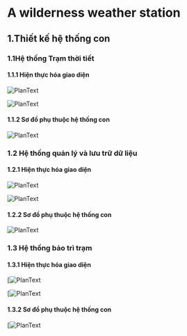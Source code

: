 # A wilderness weather station
## 1.Thiết kế hệ thống con
### 1.1Hệ thống Trạm thời tiết
#### 1.1.1 Hiện thực hóa giao diện 


![PlanText](https://www.planttext.com/plantuml/png/r9EnJiCm48RtFCN9Kv5e9M3BW3emb06f8aNCXtrjhIPsvBiKLQXFni0ZyGh8JYkIGCkC5ykvp-V__nr_ldzCMJ18KvLPZNg3AmBrJ2Xh2b08YlKEYkQ5TonKANZB001qYSnmm8vKMsg7zcL9MkvGS7G1-H6Dwmub0HrNzXlRUciwzK2r3nBxDvpgHLBHVkXnckoMdcg3GgCcJVFMJA_hFakJTK9XYPhW_hzQ6EWUZs-7NhBEHHNas8UUkq1e5bJL552QG4dQilGe0sRMLDPOsPq4ve6OVtROTy-FuImEGGdrXJ0vay8pn69Tqfv38S6wrIKO5En5_riOkZMPWdtmpih0grwJtimmc5SCTEugJeTxI307TJM1HqB3IPewnGyTvw2k9x7BNnlxBd9GD_6y-0ynS5Agidqs9MVYY_q2003__mC0](https://www.planttext.com/plantuml/png/R94nRiCm34LtdK9ZUmLv2P0k6GeKTeFEXFKB6x4abwGI1D3DElH8lK9XEtQ1fkFd_oGVfU_FhvqeiUOmc78KS36pDgx6HuQelO2q0rjFIfKfRujibBHFiHYtJyE0LbV_S1Sun7CwmRPBxecK7XxjEwTW_sGhKnf4ILocxUIj8enWqioeRgKkXzxtUbtro12P_Nko5qujH6vaxfKfIkWtqebahUbqk6iG_UnQJJOB-B-fDSR4QaL9iqp8Lr64vnHxdSdt7TgJxOZzXHXRpjNGpF6tRtbiLwD5VyQobgBV0g9fD3j4FtsD-G400F__0m00)](https://www.planttext.com/plantuml/png/R94nRiCm34LtdK9ZUmLv2P0k6GeKTeFEXFKB6x4abwGI1D3DElH8lK9XEtQ1fkFd_oGVfU_FhvqeiUOmc78KS36pDgx6HuQelO2q0rjFIfKfRujibBHFiHYtJyE0LbV_S1Sun7CwmRPBxecK7XxjEwTW_sGhKnf4ILocxUIj8enWqioeRgKkXzxtUbtro12P_Nko5qujH6vaxfKfIkWtqebahUbqk6iG_UnQJJOB-B-fDSR4QaL9iqp8Lr64vnHxdSdt7TgJxOZzXHXRpjNGpF6tRtbiLwD5VyQobgBV0g9fD3j4FtsD-G400F__0m00)](https://www.planttext.com/plantuml/png/R94nRiCm34LtdK9ZUmLv2P0k6GeKTeFEXFKB6x4abwGI1D3DElH8lK9XEtQ1fkFd_oGVfU_FhvqeiUOmc78KS36pDgx6HuQelO2q0rjFIfKfRujibBHFiHYtJyE0LbV_S1Sun7CwmRPBxecK7XxjEwTW_sGhKnf4ILocxUIj8enWqioeRgKkXzxtUbtro12P_Nko5qujH6vaxfKfIkWtqebahUbqk6iG_UnQJJOB-B-fDSR4QaL9iqp8Lr64vnHxdSdt7TgJxOZzXHXRpjNGpF6tRtbiLwD5VyQobgBV0g9fD3j4FtsD-G400F__0m00))


![PlanText](https://www.planttext.com/plantuml/png/r9EnJiCm48RtFCN9Kv5e9M3BW3emb06f8aNCXtrjhIPsvBiKLQXFni0ZyGh8JYkIGCkC5ykvp-V__nr_ldzCMJ18KvLPZNg3AmBrJ2Xh2b08YlKEYkQ5TonKANZB001qYSnmm8vKMsg7zcL9MkvGS7G1-H6Dwmub0HrNzXlRUciwzK2r3nBxDvpgHLBHVkXnckoMdcg3GgCcJVFMJA_hFakJTK9XYPhW_hzQ6EWUZs-7NhBEHHNas8UUkq1e5bJL552QG4dQilGe0sRMLDPOsPq4ve6OVtROTy-FuImEGGdrXJ0vay8pn69Tqfv38S6wrIKO5En5_riOkZMPWdtmpih0grwJtimmc5SCTEugJeTxI307TJM1HqB3IPewnGyTvw2k9x7BNnlxBd9GD_6y-0ynS5Agidqs9MVYY_q2003__mC0)


#### 1.1.2 Sơ đồ phụ thuộc hệ thống con

![PlanText](https://www.planttext.com/plantuml/png/Z94z2i9048NxFSMGFXUma1Gs5bOhM0IBqHrqCVl3paGGyMGM7iahI68Wa9XWEtpVUppc_NmLB9YaTfMAUBpWYI3R4SgP4cX1iS63hWzyOo6NmLq109GTqG5xoFCbbElXTG7MnOeSUU4PJvFda1hSK2Hl68AVmLSek4tesLaH-j_JxOHDy5P-jus2MsqyYblBe218-Ag3x0anKGn965XGQkxbRl-45LEuMaDzuqCLv4tpCVK1003__mC0)


### 1.2 Hệ thống quản lý và lưu trữ dữ liệu

#### 1.2.1 Hiện thực hóa giao diện 


![PlanText](https://www.planttext.com/plantuml/png/T9DFIiD05CRtSuf7DxL2Bv15gSIwKeHMS2dJzD4KuamxUHE95_0QhI22KdJXAbcu6F0UEO5NaFoXJJ9nbtdlVVFzvfl9R_ez3eahqlS1unv91RV8oKSr8quhATnWXOAgrWn5A9Kh1IaP1AYgyZadxkQ5V5MhpNc8jUMPu47yY8gnVgS9nEPDWvSbhneMMVe1mIfBdpHGbhwt1AnJFnorni01XHkD8LNr7EDaO0C0-Hh8pvBzshQsJjtI3aVM23ZWbO6KdShN6kic9gq478KTkC7FfmPIEMaTDp9RUKWUo3TVOWaRpLitPFCt-k10I59X0Nt46B3cL2Khh1m8UMGBMBznyK1Ann1boOkmKpxi5Pajh7tpB83CtlDPOuUcwKQZYWlNtcnoEN5lu1GkfjTNy52Uy6x1YVTAy49IoG_R_PDsOwR6qWuRA4js4kPc9y4pEzd9MZFZvMTdi7LPv-jsO8a25IUSubegoj_n6CKY_tCPOty0003__mC0)



![PlanText](https://www.planttext.com/plantuml/png/j58nJiD04Epl5Qiqs4No00j5GQ6XI8DVi5mMsyA-S-xMI0PIK_C3g2ZfSK6Hb_W5V06TdSJ1DYLNhNPsHpEpzrrzBIoZuI9BHOxo3YE2oIKomWeLHfIHOWXBovHDu54098h9tA8ak79ZIvsc95cR1coUR5iEzK9ILXjN-WVOiZOq0cw5090fMWl_Ido3bZfEY_TZEytR56JA1cog048sYOf6E2yKfkK3dMZ5jlCNTKIA339TKwuDUqVANgRdJxDPBuq0aYnFcxjO0JrmEfrt7eCs4GjhPDoF7eNs9ft1v32w5U8CLdNrai2cG0LnNJr3bDJL1uBSlKdWUFUgOiZZ-lDTYPw4ERH-brgnSMsdUN-wBWdF7-xrbG_2--rWOE3aLhvOa5gxJot43m000F__0m00)



#### 1.2.2 Sơ đồ phụ thuộc hệ thống con

![PlanText](https://www.planttext.com/plantuml/png/Z98zJiD044Pxd-9J6f8Y5t214XbA6bnGe1GJPsHRsBlnxZWY86hgb7HGS0eN53c9Jy0La7z2iEKeRBUptnlDFErtyJMpGaRoD77M53nGo1ZTCKd41hwGn5h1pvTsQuNJ4PuT0BXl4srWqHHzLbORJoinEadOB9mNvzZqYeHmGuf2Jbd9GDCguLLa8DeiZhKbMVvpdIjAja_zzjUFmaPH0hzkQa-CwYKnAwdH2tZxZm1fMUnYP3afH6NnYdLK5f-GA2-Bjy0PeZ6TNgBx01U6ivojjFLgqF6aXzTWtn9S1CtIpSjfikC7BgnemtNyI4wSRkh0LGuhX3R3nBoLsWUodCtsF36eoKN8YWq9t_9Q6nbFVgNNfYKgYvqA4MZLjOxD_br3HPJ_MuF5YeJEhX8VWZDMg-hFD-S7003__mC0)


### 1.3 Hệ thống bảo trì trạm
#### 1.3.1 Hiện thực hóa giao diện 


[![PlanText](https://www.planttext.com/plantuml/png/T9EnJiCm48RtFCLjj4F5tg52WfM52Z6xwL5R9EVYN42CJ0nCl04HGaX0XP2Oug63UH4_0Q-0d0H18fF1Klwx_FVvxl9bjti52yDbdYKYPMtW10LBD7CMh3JjPmg9ew5E36zbSQX9iJQTTYWKCPAW5EVbehWg6FCkT8IvPZnUBmMZIPATWIcilDqeOEFhYbR0qbKAfBStmDBRErh1vvsljpGeEp2PpFfnc4A1j9mt86raD0x5-rahvQeS2bSnNBZx3cNXAWrfEFfGgTJnU_Oz9xDerWzHatk4Qssu9OecP-wP8FFsDfMmyFL3O76l3UILUouXzVLJsMzjq3Ph8Edh3SDQ-lg98FVsEa-Y9IQpmVTJC7XUOi6jqDBrKy98tbEGojiR-hzWmtactOSAidrC-)


[![PlanText](https://www.planttext.com/plantuml/png/T98zRiCm38LtdOB8Kdl81JmKkO2N64LdLcOieRRaI1IAeiYSEJTefuxTww53Jk8Jz0g5Vz1QHQAHZ_pU8w7lxclZ6Hs7fXOjoaUi25OvQiDaq4Y28ZpuPy_KhE1500386hs7Wf63pwtHRDsiZA-PIiKuawH_WYTJJbDRQgtZMJk81NLBZMMwQqjaYgXXB1Lsnq_eQ8brv8aZjuYuMELtaoMu9RUphbcqHPcbeZBKSo8V6yGdMAzlBvjbrpQ_s3rWuYjau6WVoFDKI59n4E86yhuxQTW7DA3wxWYLxhiF17b-ay3g_6eKjAh_V3VYdf0LkI61jcPqYAFF2SS0avAaucgwVxWCsEcg8XUVK6p8bCEdcjuF0000__y30000)

#### 1.3.2 Sơ đồ phụ thuộc hệ thống con


[![PlanText](https://www.planttext.com/plantuml/png/Z98zJiD048NxFSLJ6f8Y5qY18WNAD8aG1KenEAFO8fvrTcSH255JfwI3WbEueCX9V0AkWFmJ4eCZiUNC-tRUlDsl_7FibPo6T6qoYkvenUXTCsdC3dCbJQnW7cxzerTEUtWo073JA1h1mZoR0psbH9I59E8EiaI2drf9rBf5NJiYVe2cDUFKAbzbIr9sxJcN3yfEQ8rv1VWJvYRhX4Khz0oJtNk4jCYt2JQ1176Hlo2BY_m36eSYVurC5utXy1pj1aPml0dijQbVa59_y0klmDRA6C6pB6lFTQS_C6r92NLbicShyOmpwxG_C9tAyehPSNO7ltMXsshdylNKdtdx6AliD2xohQmGMMddYFlTcuN45FuRYOUlggSN-lC2AGcjs2Cz46RCiYn_StM-0G00__y30000)

